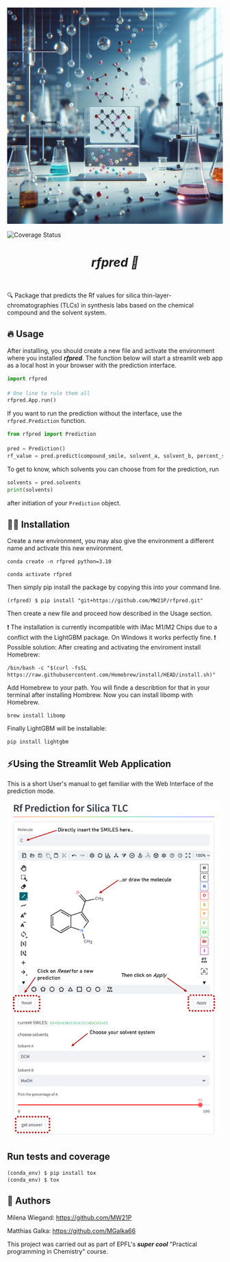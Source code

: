 ![Project Logo](assets/banner.png)

![Coverage Status](assets/coverage-badge.svg)

<h1 align="center">
<i><b>rfpred 🧪 </b></i>
</h1>

<br>


🔍 Package that predicts the Rf values for silica thin-layer-chromatographies (TLCs) in synthesis labs based on the chemical compound and the solvent system.

## 🔥 Usage

After installing, you should create a new file and activate the environment where you installed ***rfpred***. The function below will start a streamlit web app as a local host in your browser with the prediction interface.

```python
import rfpred

# One line to rule them all
rfpred.App.run()
```

If you want to run the prediction without the interface, use the `rfpred.Prediction` function.

```python
from rfpred import Prediction

pred = Prediction()
rf_value = pred.predict(compound_smile, solvent_a, solvent_b, percent_solvent_a)
```
To get to know, which solvents you can choose from for the prediction, run

```python
solvents = pred.solvents
print(solvents)

```
after initiation of your `Prediction` object.

## 👩‍💻 Installation

Create a new environment, you may also give the environment a different name and activate this new environment.

```
conda create -n rfpred python=3.10
```
```
conda activate rfpred
```

Then simply pip install the package by copying this into your command line.
```
(rfpred) $ pip install "git+https://github.com/MW21P/rfpred.git"
```
Then create a new file and proceed how described in the Usage section.

❗ The installation is currently incompatible with iMac M1/M2 Chips due to a conflict with the LightGBM package. On Windows it works perfectly fine. ❗
Possible solution: After creating and activating the enviroment install Homebrew:
```
/bin/bash -c "$(curl -fsSL https://raw.githubusercontent.com/Homebrew/install/HEAD/install.sh)"
```
Add Homebrew to your path. You will finde a describtion for that in your terminal after installing Hombrew.
Now you can install libomp with Homebrew.
```
brew install libomp
```
Finally LightGBM will be installable:
```
pip install lightgbm
```

## ⚡Using the Streamlit Web Application

This is a short User's manual to get familiar with the Web Interface of the prediction mode.

<img src="assets/explanation_rfpred.png" alt="Alt text" width="500" />

## Run tests and coverage

```
(conda_env) $ pip install tox
(conda_env) $ tox
```

## 📖 Authors
Milena Wiegand: https://github.com/MW21P

Matthias Galka: https://github.com/MGalka66

This project was carried out as part of EPFL's ***super cool*** "Practical programming in Chemistry" course.

